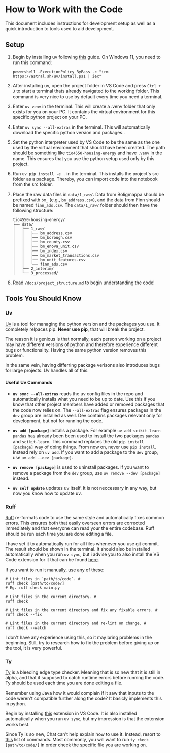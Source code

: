 # How to Work with the Code

This document includes instructions for development setup as well as a quick introduction to tools used to aid development.

## Setup

1. Begin by installing uv following [this](https://docs.astral.sh/uv/getting-started/installation/#standalone-installer) guide. On Windows 11, you need to run this command: 
    ```
    powershell -ExecutionPolicy ByPass -c "irm https://astral.sh/uv/install.ps1 | iex"
    ```

2. After installing uv, open the project folder in VS Code and press ```Ctrl + J``` to start a terminal thats already navigated to the working folder. This command is very nice to use by default every time you need a terminal.

3. Enter ```uv venv``` in the terminal. This will create a .venv folder that only exists for you on your PC. It contains the virtual environment for this specific python project on your PC.

4. Enter ```uv sync --all-extras``` in the terminal. This will automatically download the specific python version and packages..

5. Set the python interpreter used by VS Code to be the same as the one used by the virtual environment that should have been created. The path should be something like ```tio4550-housing-energy``` and have ```.venv``` in the name. This ensures that you use the python setup used only by this project.

6. Run ```uv pip install -e .``` in the terminal. This installs the project's src folder as a package. Thereby, you can import code into the notebook from the src folder.

7. Place the raw data files in `data/1_raw/`. Data from Boligmappa should be prefixed with `bm_` (e.g., `bm_address.csv`), and the data from Finn should be named `finn_ads.csv`. The `data/1_raw/` folder should then have the following structure:
    ```
    tio4550-housing-energy/
    ├── data/
    │   ├── 1_raw/
    │   │   ├── bm_address.csv
    │   │   ├── bm_borough.csv
    │   │   ├── bm_county.csv
    │   │   ├── bm_enova_unit.csv
    │   │   ├── bm_index.csv
    │   │   ├── bm_market_transactions.csv
    │   │   ├── bm_unit_features.csv
    │   │   └── finn_ads.csv
    │   ├── 2_interim/
    │   └── 3_processed/
    ```

8. Read `/docs/project_structure.md` to begin understanding the code!

## Tools You Should Know

### Uv
[Uv](https://docs.astral.sh/uv/) is a tool for managing the python version and the packages you use. It completely relpaces pip. **Never use pip**, that will break the project.

The reason it is genious is that normally, each person working on a project may have different versions of python and therefore experience different bugs or functionality. Having the same python version removes this problem.

In the same vein, having differring package verisons also introduces bugs for large projects. Uv handles all of this.


#### Useful Uv Commands

- **```uv sync --all-extras```** reads the uv config files in the repo and automatically installs what you need to be up to date. Use this if you know that other project members have added or removed packages that the code now relies on. The `--all-extras` flag ensures packages in the `dev` group are installed as well. Dev contains packages relevant only for development, but not for running the code.

- **```uv add [package]```** installs a package. For example ```uv add scikit-learn pandas``` has already been been used to install the two packages `pandas` and `scikit-learn`. This command replaces the old ```pip install [package]``` way of doing things. From now on, never use `pip install`. Instead rely on `uv add`. If you want to add a package to the `dev` group, use ```uv add --dev [package]```.


- **```uv remove [package]```** is used to uninstall packages. If you want to remove a package from the `dev` group, use `uv remove --dev [package]` instead.

- **`uv self update`** updates uv itself. It is not neccessary in any way, but now you know how to update uv.

### Ruff
[Ruff](https://docs.astral.sh/ruff/#testimonials) re-formats code to use the same style and automatically fixes common errors. This ensures both that easily overseen errors are corrected immediately and that everyone can read your the entire codebase. Ruff should be run each time you are done editing a file.

I have set it to automatically run for all files whenever you use git commit. The result should be shown in the terminal. It should also be installed automatically when you run ```uv sync```, but i advise you to also install the VS Code extension for it that can be found [here](https://marketplace.visualstudio.com/items?itemName=charliermarsh.ruff).

If you want to run it manually, use any of these:
```
# Lint files in `path/to/code`. #
ruff check [path/to/code/]
# Eg. ruff check main.py

# Lint files in the current directory. #
ruff check

# Lint files in the current directory and fix any fixable errors. #
ruff check --fix

# Lint files in the current directory and re-lint on change. #
ruff check --watch
```

I don't have any experience using this, so it may bring problems in the beginning. Still, try to research how to fix the problem before giving up on the tool, it is very powerful.

### Ty

[Ty](https://docs.astral.sh/ty/) is a bleeding edge type checker. Meaning that is so new that it is still in alpha, and that it supposed to catch runtime errors before running the code. Ty should be used each time you are done editing a file.

Remember using Java how it would complain if it saw that inputs to the code weren't compatible further along the code? It basicly implements this in python.

Begin by installing [this](https://marketplace.visualstudio.com/items?itemName=astral-sh.ty) extension in VS Code. It is also installed automatically when you run ```uv sync```, but my impression is that the extension works best.

Since Ty is so new, Chat can't help explain how to use it. Instead, resort to [this](https://docs.astral.sh/ty/reference/cli/#ty-help) list of commands. Most commonly, you will want to run ```ty ckeck [path/to/code/]``` in order check the specific file you are working on.